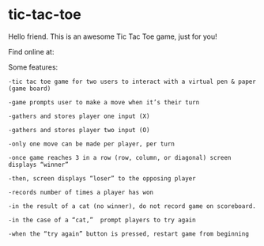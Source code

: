 # tic-tac-toe

Hello friend. This is an awesome Tic Tac Toe game, just for you! 

Find online at: 


Some features:

	-tic tac toe game for two users to interact with a virtual pen & paper (game board)

	-game prompts user to make a move when it’s their turn

	-gathers and stores player one input (X)

	-gathers and stores player two input (O)

	-only one move can be made per player, per turn

	-once game reaches 3 in a row (row, column, or diagonal) screen displays “winner”

	-then, screen displays “loser” to the opposing player

	-records number of times a player has won

	-in the result of a cat (no winner), do not record game on scoreboard. 

	-in the case of a “cat,”  prompt players to try again

	-when the “try again” button is pressed, restart game from beginning